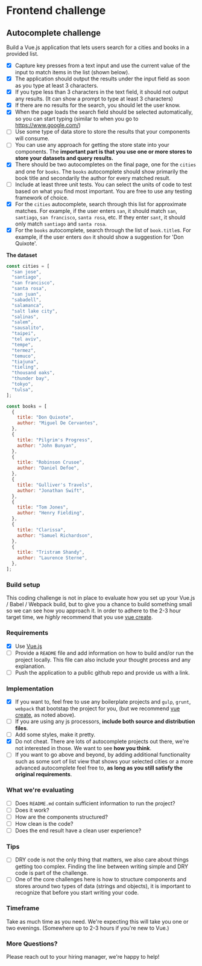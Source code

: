 # Frontend challenge

## Autocomplete challenge

Build a Vue.js application that lets users search for a cities and books in a provided list.

- [x] Capture key presses from a text input and use the current value of the input to match items in the list (shown below).
- [x] The application should output the results under the input field as soon as you type at least 3 characters.
- [x] If you type less than 3 characters in the text field, it should not output any results. (It can show a prompt to type at least 3 characters)
- [x] If there are no results for the search, you should let the user know.
- [x] When the page loads the search field should be selected automatically, so you can start typing (similar to when you go to https://www.google.com/)
- [ ] Use some type of data store to store the results that your components will consume.
- [ ] You can use any approach for getting the store state into your components. The **important part is that you use one or more stores to store your datasets and query results.**
- [x] There should be two autocompletes on the final page, one for the `cities` and one for `books`. The `books` autocomplete should show primarily the book title and secondarily the author for every matched result.
- [ ] Include at least three unit tests. You can select the units of code to test based on what you find most important. You are free to use any testing framework of choice.
- [x] For the `cities` autocomplete, search through this list for approximate matches. For example, if the user enters `san`, it should match `san`, `santiago`, `san francisco`, `santa rosa`, etc. If they enter `sant`, it should only match `santiago` and `santa rosa`.
- [x] For the `books` autocomplete, search through the list of `book.title`s. For example, if the user enters `don` it should show a suggestion for 'Don Quixote'.

**The dataset**

```javascript
const cities = [
  "san jose",
  "santiago",
  "san francisco",
  "santa rosa",
  "san juan",
  "sabadell",
  "salamanca",
  "salt lake city",
  "salinas",
  "salem",
  "sausalito",
  "taipei",
  "tel aviv",
  "tempe",
  "termez",
  "temuco",
  "tiajuna",
  "tieling",
  "thousand oaks",
  "thunder bay",
  "tokyo",
  "tulsa",
];

const books = [
  {
    title: "Don Quixote",
    author: "Miguel De Cervantes",
  },
  {
    title: "Pilgrim's Progress",
    author: "John Bunyan",
  },
  {
    title: "Robinson Crusoe",
    author: "Daniel Defoe",
  },
  {
    title: "Gulliver's Travels",
    author: "Jonathan Swift",
  },
  {
    title: "Tom Jones",
    author: "Henry Fielding",
  },
  {
    title: "Clarissa",
    author: "Samuel Richardson",
  },
  {
    title: "Tristram Shandy",
    author: "Laurence Sterne",
  },
];
```

### Build setup

This coding challenge is not in place to evaluate how you set up your Vue.js / Babel / Webpack build, but to give you a chance to build something small so we can see how you approach it.
In order to adhere to the 2-3 hour target time, we _highly_ recommend that you use [vue create](https://cli.vuejs.org/guide/creating-a-project.html).

### Requirements

- [x] Use [Vue.js](https://vuejs.org/)
- [ ] Provide a `README` file and add information on how to build and/or run the project locally. This file can also include your thought process and any explanation.
- [ ] Push the application to a public github repo and provide us with a link.

### Implementation

- [x] If you want to, feel free to use any boilerplate projects and `gulp`, `grunt`, `webpack` that bootstap the project for you, (but we recommend [vue create](https://cli.vuejs.org/guide/creating-a-project.html), as noted above).
- [ ] If you are using any js processors, **include both source and distribution files**.
- [ ] Add some styles, make it pretty.
- [x] Do not cheat. There are lots of autocomplete projects out there, we're not interested in those. We want to see **how you think**.
- [ ] If you want to go above and beyond, by adding additional functionality such as some sort of list view that shows your selected cities or a more advanced autocomplete feel free to, **as long as you still satisfy the original requirements**.

### What we're evaluating

- [ ] Does `README.md` contain sufficient information to run the project?
- [ ] Does it work?
- [ ] How are the components structured?
- [ ] How clean is the code?
- [ ] Does the end result have a clean user experience?

### Tips

- [ ] DRY code is not the only thing that matters, we also care about things getting too complex. Finding the line between writing simple and DRY code is part of the challenge.
- [ ] One of the core challenges here is how to structure components and stores around two types of data (strings and objects), it is important to recognize that before you start writing your code.

### Timeframe

Take as much time as you need. We're expecting this will take you one or two evenings. (Somewhere up to 2-3 hours if you're new to Vue.)

### More Questions?

Please reach out to your hiring manager, we're happy to help!
